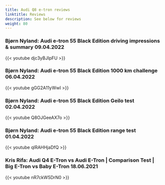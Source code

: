 ```yaml
---
title: Audi Q8 e-tron reviews
linktitle: Reviews
description: See below for reviews
weight: 80
---
```

### Bjørn Nyland: Audi e-tron 55 Black Edition driving impressions & summary 09.04.2022

{{< youtube djc3yBJIpFU >}}
### Bjørn Nyland: Audi e-tron 55 Black Edition 1000 km challenge 06.04.2022

{{< youtube gGG2A11yWwI >}}
### Bjørn Nyland: Audi e-tron 55 Black Edition Geilo test 02.04.2022

{{< youtube Q8OJGeeAX7o >}}
### Bjørn Nyland: Audi e-tron 55 Black Edition range test 01.04.2022

{{< youtube qlRAHHjaDfQ >}}
### Kris Rifa: Audi Q4 E-Tron vs Audi E-Tron | Comparison Test | Big E-Tron vs Baby E-Tron 18.06.2021

{{< youtube nR7ckW5DrN0 >}}
